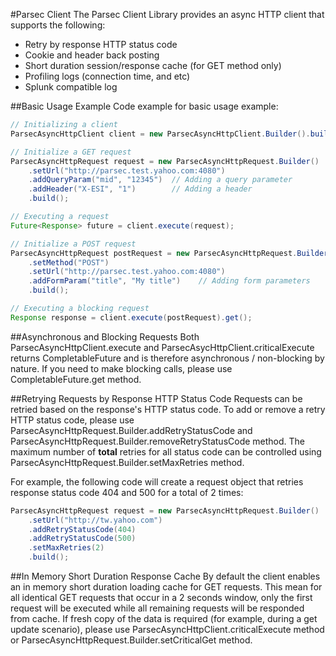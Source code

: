 #Parsec Client
The Parsec Client Library provides an async HTTP client that supports the following:

+ Retry by response HTTP status code
+ Cookie and header back posting
+ Short duration session/response cache (for GET method only)
+ Profiling logs (connection time, and etc)
+ Splunk compatible log

##Basic Usage Example
Code example for basic usage example:
```java
// Initializing a client
ParsecAsyncHttpClient client = new ParsecAsyncHttpClient.Builder().build();

// Initialize a GET request
ParsecAsyncHttpRequest request = new ParsecAsyncHttpRequest.Builder()
    .setUrl("http://parsec.test.yahoo.com:4080")
    .addQueryParam("mid", "12345")  // Adding a query parameter
    .addHeader("X-ESI", "1")        // Adding a header
    .build();

// Executing a request
Future<Response> future = client.execute(request);

// Initialize a POST request
ParsecAsyncHttpRequest postRequest = new ParsecAsyncHttpRequest.Builder()
    .setMethod("POST")
    .setUrl("http://parsec.test.yahoo.com:4080")
    .addFormParam("title", "My title")    // Adding form parameters
    .build();

// Executing a blocking request
Response response = client.execute(postRequest).get();

```

##Asynchronous and Blocking Requests
Both ParsecAsyncHttpClient.execute and ParsecAsycHttpClient.criticalExecute returns CompletableFuture and is therefore
asynchronous / non-blocking by nature. If you need to make blocking calls, please use CompletableFuture.get method.

##Retrying Requests by Response HTTP Status Code
Requests can be retried based on the response's HTTP status code. To add or remove a retry HTTP status code, please
use ParsecAsyncHttpRequest.Builder.addRetryStatusCode and ParsecAsyncHttpRequest.Builder.removeRetryStatusCode method.
The maximum number of **total** retries for all status code can be controlled using ParsecAsyncHttpRequest.Builder.setMaxRetries method.

For example, the following code will create a request object that retries response status code 404 and 500 for a total of 2 times:
```java
ParsecAsyncHttpRequest request = new ParsecAsyncHttpRequest.Builder()
    .setUrl("http://tw.yahoo.com")
    .addRetryStatusCode(404)
    .addRetryStatusCode(500)
    .setMaxRetries(2)
    .build();
```

##In Memory Short Duration Response Cache
By default the client enables an in memory short duration loading cache for GET requests. This mean for all identical GET requests that occur in a 2 seconds window,
only the first request will be executed while all remaining requests will be responded from cache. If fresh copy of the data is required (for example,
during a get update scenario), please use ParsecAsyncHttpClient.criticalExecute method or ParsecAsyncHttpRequest.Builder.setCriticalGet method.